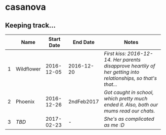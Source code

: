 # casanova
Keeping track...
--------------
   
|   | Name        | Start Date  | End Date    | Notes |
|---|-------------|-------------|-------------|-------|
|1 |Wildflower   | 2016-12-05  | 2016-12-20 | *First kiss: 2016-12-14. Her parents disapprove heartily of her getting into relationships, so that's that...*|
|2 |Phoenix      | 2016-12-26 | 2ndFeb2017  | *Got caught in school, which pretty much ended it. Also, both our mums read our chats.*
|3| *TBD*        | 2017-02-23 | -           | *She's as complicated as me :D*|
